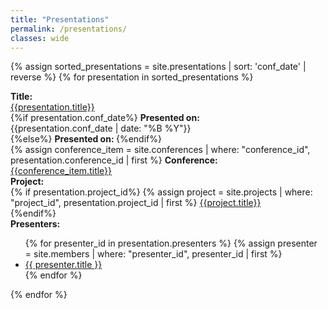 ```yaml
---
title: "Presentations"
permalink: /presentations/
classes: wide
---
```


<link rel="stylesheet" href="{{ '/assets/css/custom.css' | relative_url }}">

{% assign sorted_presentations =  site.presentations  | sort: 'conf_date' | reverse %}
{% for presentation in sorted_presentations %}
<div class="content-list">
    <div class="presentation-item">
        <b>Title: </b><br><a href="{{presentation.url}}">{{presentation.title}}</a><br>
    </div>
    <div class="presentation-item">
        {%if presentation.conf_date%}
        <b>Presented on: </b><br>{{presentation.conf_date | date: "%B %Y"}} <br>
        {%else%}
        <b>Presented on: </b>
        {%endif%}
    </div>
    <div class="presentation-item">
        {% assign conference_item = site.conferences | where: "conference_id", presentation.conference_id | first %}
        <b>Conference: </b><br><a href="{{conference_item.url}}">{{conference_item.title}}</a> <br>
    </div>
    <div class="presentation-item">
        <b>Project: </b><br>
        {% if presentation.project_id%}
        {% assign project = site.projects | where: "project_id", presentation.project_id | first %}
        <a href="{{project.url}}">{{project.title}}</a><br>
        {%endif%}
    </div>
    <div class="presentation-item">
        <b>Presenters: </b><br>
            <ul>
            {% for presenter_id in presentation.presenters %}
                {% assign presenter = site.members | where: "presenter_id", presenter_id | first %}
                <li>
                    <a href="{{presenter.url}}">{{ presenter.title }}</a>
                </li>
            {% endfor %}
            </ul>
    </div>
</div>
{% endfor %}
